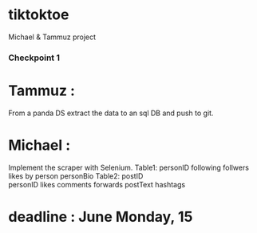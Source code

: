 # tiktoktoe
Michael &amp; Tammuz project

### Checkpoint 1
# Tammuz :
From a panda DS extract the data to an sql DB  and push to git.

# Michael :
Implement the scraper with Selenium.
Table1:
  personID
  following
  follwers
  likes by person
  personBio
Table2:
  postID  
  personID
  likes
  comments
  forwards
  postText
  hashtags
 
 # deadline : June Monday, 15

